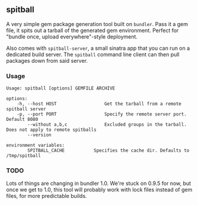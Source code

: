 ## spitball

A very simple gem package generation tool built on `bundler`. Pass it a
gem file, it spits out a tarball of the generated gem
environment. Perfect for "bundle once, upload everywhere"-style
deployment.

Also comes with `spitball-server`, a small sinatra app that you can run
on a dedicated build server. The `spitball` command line client can then
pull packages down from said server.

### Usage

    Usage: spitball [options] GEMFILE ARCHIVE

    options:
        -h, --host HOST                  Get the tarball from a remote spitball server
        -p, --port PORT                  Specify the remote server port. Default 8080
            --without a,b,c              Excluded groups in the tarball. Does not apply to remote spitballs
            --version

    environment variables:
            SPITBALL_CACHE		     Specifies the cache dir. Defaults to /tmp/spitball

### TODO

Lots of things are changing in bundler 1.0. We're stuck on 0.9.5 for
now, but once we get to 1.0, this tool will probably work with lock
files instead of gem files, for more predictable builds.
